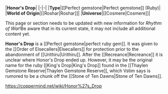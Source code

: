 |**Honor's Drop**|
|-|-|
|**Type**|[[Perfect gemstone\|Perfect gemstone]] (Ruby)|
|**World of Origin**|[[Roshar\|Roshar]]|
|**Universe**|[[Cosmere\|Cosmere]]|

This page or section needs to be updated with new information for *Rhythm of War*!Be aware that in its current state, it may not include all additional content yet.

**Honor's Drop** is a [[Perfect gemstone\|perfect ruby gem]].
It was given to the [[Order of Elsecallers\|Elsecallers]] for protection prior to the abandonment of [[Urithiru\|Urithiru]].
After the [[Recreance\|Recreance]] it is unclear where Honor's Drop ended up. However, it may be the original name for the ruby [[King's Drop\|King's Drop]] found in the [[Thaylen Gemstone Reserve\|Thaylen Gemstone Reserve]], which Vstim says is rumored to be a chunk off the [[Stone of Ten Dawns\|Stone of Ten Dawns]].



https://coppermind.net/wiki/Honor%27s_Drop